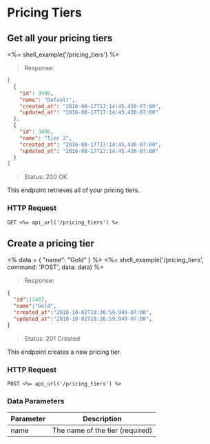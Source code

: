 # Pricing Tiers

## Get all your pricing tiers

<%= shell_example('/pricing_tiers') %>

> Response:

```json
[
  {
    "id": 3495,
    "name": "Default",
    "created_at": "2016-08-17T17:14:45.430-07:00",
    "updated_at": "2016-08-17T17:14:45.430-07:00"
  },
  {
    "id": 3496,
    "name": "Tier 2",
    "created_at": "2016-08-17T17:14:45.430-07:00",
    "updated_at": "2016-08-17T17:14:45.430-07:00"
  }
]
```

> Status: 200 OK

This endpoint retrieves all of your pricing tiers.

### HTTP Request

`GET <%= api_url('/pricing_tiers') %>`


## Create a pricing tier
<%
  data =
    {
      "name": "Gold"
    }
%>
<%= shell_example('/pricing_tiers', command: 'POST', data: data) %>

> Response:

```json
{
  "id":17487,
  "name":"Gold",
  "created_at":"2018-10-02T18:36:59.949-07:00",
  "updated_at":"2018-10-02T18:36:59.949-07:00",
}
```

> Status: 201 Created

This endpoint creates a new pricing tier.

### HTTP Request

`POST <%= api_url('/pricing_tiers') %>`

### Data Parameters

Parameter | Description
--------- | -----------
name | The name of the tier (required)
